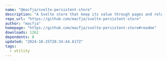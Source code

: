 ```yaml
---
name: "@macfja/svelte-persistent-store"
description: "A Svelte store that keep its value through pages and reloads"
repo_url: "https://github.com/macfja/svelte-persistent-store"
author: "macfja"
homepage: "https://github.com/macfja/svelte-persistent-store#readme"
downloads: 1262
dependents: 8
updated: "2024-10-25T20:34:44.617Z"
tags: 
  - utility
---
```

